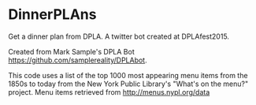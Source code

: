 # DinnerPLAns
Get a dinner plan from DPLA. A twitter bot created at DPLAfest2015. 

Created from Mark Sample's DPLA Bot https://github.com/samplereality/DPLAbot.

This code uses a list of the top 1000 most appearing menu items from the 1850s to today from the New York Public Library's "What's on the menu?" project.
Menu items retrieved from http://menus.nypl.org/data
